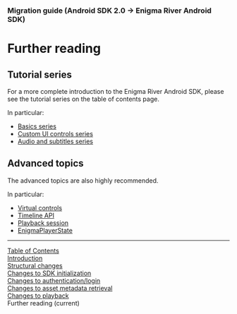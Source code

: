 ### Migration guide (Android SDK 2.0 -> Enigma River Android SDK)
# Further reading
## Tutorial series
For a more complete introduction to the Enigma River Android SDK, please see the tutorial series
on the table of contents page.

In particular:
* [Basics series](../basics/prerequisites.md)
* [Custom UI controls series](../custom_ui/prerequisites.md)
* [Audio and subtitles series](../audio_subs/prerequisites.md)

## Advanced topics

The advanced topics are also highly recommended.

In particular:
* [Virtual controls](../advanced_topics/virtual_controls.md)
* [Timeline API](../advanced_topics/timeline.md)
* [Playback session](../advanced_topics/playback_session.md)
* [EnigmaPlayerState](../advanced_topics/enigma_player_state.md)


___
[Table of Contents](../index.md)<br/>
[Introduction](introduction.md)<br/>
[Structural changes](structural_changes.md)<br/>
[Changes to SDK initialization](sdk_initialization.md)<br/>
[Changes to authentication/login](login.md)<br/>
[Changes to asset metadata retrieval](asset_metadata.md)<br/>
[Changes to playback](playback.md)<br/>
Further reading (current)<br/>
